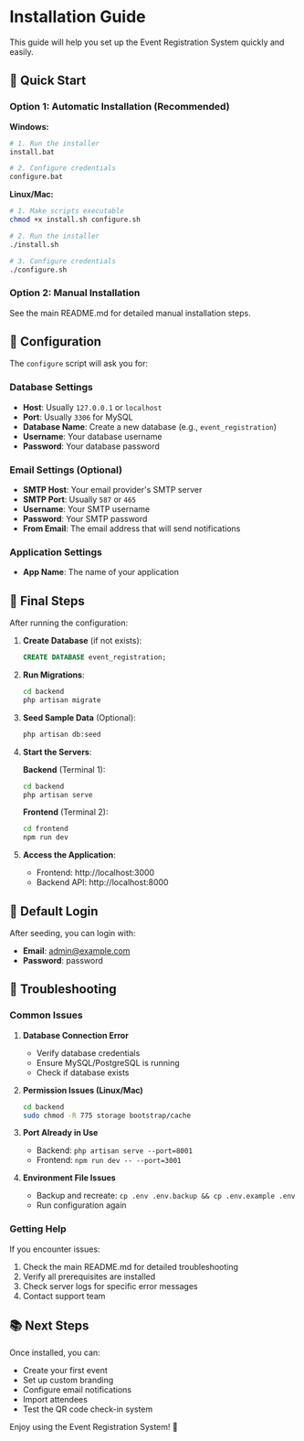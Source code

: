 # Installation Guide

This guide will help you set up the Event Registration System quickly and easily.

## 🚀 Quick Start

### Option 1: Automatic Installation (Recommended)

**Windows:**
```bash
# 1. Run the installer
install.bat

# 2. Configure credentials
configure.bat
```

**Linux/Mac:**
```bash
# 1. Make scripts executable
chmod +x install.sh configure.sh

# 2. Run the installer
./install.sh

# 3. Configure credentials  
./configure.sh
```

### Option 2: Manual Installation

See the main README.md for detailed manual installation steps.

## 📝 Configuration

The `configure` script will ask you for:

### Database Settings
- **Host**: Usually `127.0.0.1` or `localhost`
- **Port**: Usually `3306` for MySQL
- **Database Name**: Create a new database (e.g., `event_registration`)
- **Username**: Your database username
- **Password**: Your database password

### Email Settings (Optional)
- **SMTP Host**: Your email provider's SMTP server
- **SMTP Port**: Usually `587` or `465`
- **Username**: Your SMTP username
- **Password**: Your SMTP password
- **From Email**: The email address that will send notifications

### Application Settings
- **App Name**: The name of your application

## 🏁 Final Steps

After running the configuration:

1. **Create Database** (if not exists):
   ```sql
   CREATE DATABASE event_registration;
   ```

2. **Run Migrations**:
   ```bash
   cd backend
   php artisan migrate
   ```

3. **Seed Sample Data** (Optional):
   ```bash
   php artisan db:seed
   ```

4. **Start the Servers**:
   
   **Backend** (Terminal 1):
   ```bash
   cd backend
   php artisan serve
   ```
   
   **Frontend** (Terminal 2):
   ```bash
   cd frontend
   npm run dev
   ```

5. **Access the Application**:
   - Frontend: http://localhost:3000
   - Backend API: http://localhost:8000

## 👤 Default Login

After seeding, you can login with:
- **Email**: admin@example.com
- **Password**: password

## 🔧 Troubleshooting

### Common Issues

1. **Database Connection Error**
   - Verify database credentials
   - Ensure MySQL/PostgreSQL is running
   - Check if database exists

2. **Permission Issues (Linux/Mac)**
   ```bash
   cd backend
   sudo chmod -R 775 storage bootstrap/cache
   ```

3. **Port Already in Use**
   - Backend: `php artisan serve --port=8001`
   - Frontend: `npm run dev -- --port=3001`

4. **Environment File Issues**
   - Backup and recreate: `cp .env .env.backup && cp .env.example .env`
   - Run configuration again

### Getting Help

If you encounter issues:
1. Check the main README.md for detailed troubleshooting
2. Verify all prerequisites are installed
3. Check server logs for specific error messages
4. Contact support team

## 📚 Next Steps

Once installed, you can:
- Create your first event
- Set up custom branding
- Configure email notifications  
- Import attendees
- Test the QR code check-in system

Enjoy using the Event Registration System! 🎉